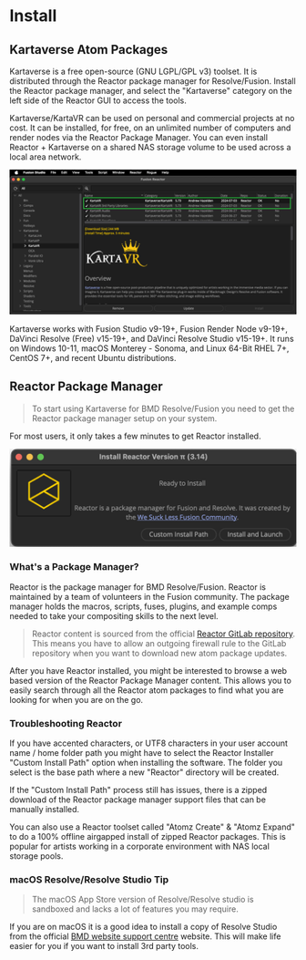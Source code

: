 # Install

## Kartaverse Atom Packages

Kartaverse is a free open-source (GNU LGPL/GPL v3) toolset. It is distributed through the Reactor package manager for Resolve/Fusion. Install the Reactor package manager, and select the "Kartaverse" category on the left side of the Reactor GUI to access the tools.

Kartaverse/KartaVR can be used on personal and commercial projects at no cost. It can be installed, for free, on an unlimited number of computers and render nodes via the Reactor Package Manager. You can even install Reactor + Kartaverse on a shared NAS storage volume to be used across a local area network.

![KartaVR for Reactor](Images/kartavr-Install.png)

Kartaverse works with Fusion Studio v9-19+, Fusion Render Node v9-19+, DaVinci Resolve (Free) v15-19+, and DaVinci Resolve Studio v15-19+. It runs on Windows 10-11, macOS Monterey - Sonoma, and Linux 64-Bit RHEL 7+, CentOS 7+, and recent Ubuntu distributions.

## Reactor Package Manager

> To start using Kartaverse for BMD Resolve/Fusion you need to get the Reactor package manager setup on your system. 

For most users, it only takes a few minutes to get Reactor installed.

![Install Reactor](Images/reactor-installer.png)

### What's a Package Manager?

Reactor is the package manager for BMD Resolve/Fusion. Reactor is maintained by a team of volunteers in the Fusion community. The package manager holds the macros, scripts, fuses, plugins, and example comps needed to take your compositing skills to the next level.

> Reactor content is sourced from the official [Reactor GitLab repository](https://gitlab.com/WeSuckLess/Reactor). This means you have to allow an outgoing firewall rule to the GitLab repository when you want to download new atom package updates. 

After you have Reactor installed, you might be interested to browse a web based version of the Reactor Package Manager content. This allows you to easily search through all the Reactor atom packages to find what you are looking for when you are on the go.

### Troubleshooting Reactor

If you have accented characters, or UTF8 characters in your user account name / home folder path you might have to select the Reactor Installer "Custom Install Path" option when installing the software. The folder you select is the base path where a new "Reactor" directory will be created.

If the "Custom Install Path" process still has issues, there is a zipped download of the Reactor package manager support files that can be manually installed. 

You can also use a Reactor toolset called "Atomz Create" & "Atomz Expand" to do a 100% offline airgapped install of zipped Reactor packages. This is popular for artists working in a corporate environment with NAS local storage pools.

### macOS Resolve/Resolve Studio Tip

> The macOS App Store version of Resolve/Resolve studio is sandboxed and lacks a lot of features you may require.

If you are on macOS it is a good idea to install a copy of Resolve Studio from the official [BMD website support centre](https://www.blackmagicdesign.com/support/family/davinci-resolve-and-fusion) website. This will make life easier for you if you want to install 3rd party tools.
